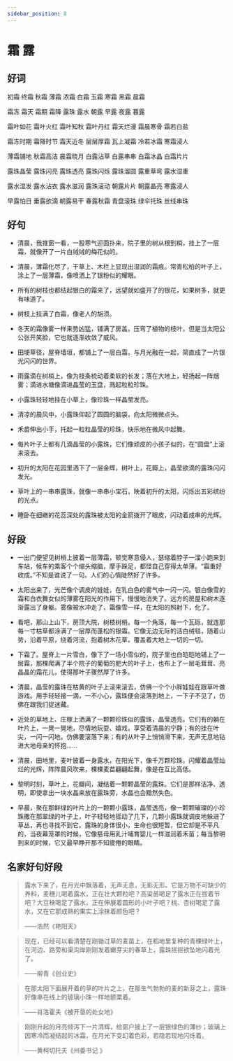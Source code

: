```yaml
---
sidebar_position: 8
---
```


# 霜 露

## 好词

初霜 终霜 秋霜 薄霜 浓霜 白霜 玉霜 寒霜 黑霜 晨霜

霜冻 霜天 霜期 霜降 露珠 露水 朝露 早露 夜露 暮露

霜叶如花 霜叶火红 霜叶知秋 霜叶丹红 霜天烂漫 霜晨寒骨 霜若白盐

霜冻时期 霜降时节 霜天近冬 层层厚霜 瓦上凝霜 冷若冰霜 寒霜浸人

薄霜铺地 秋霜高洁 晨霜晓月 白露沾草 白露串串 白霜冰晶 白霜片片

露珠晶莹 露珠闪亮 露珠透亮 露珠闪烁 露珠溜圆 露重草弯 露水湿重

露水湿发 露水沾衣 露水滋润 露珠滚动 朝露片片 朝露晶亮 寒露浸人

早露怕日 垂露欲滴 朝露易干 春露秋霜 青盘滚珠 绿伞托珠 丝线串珠

## 好句

- 清晨，我推窗一看，一股寒气迎面扑来，院子里的树从根到梢，挂上了一层霜，就像开了一片白绒绒的梅花似的。

- 清晨，薄霜化尽了，干草上、木栏上显现出湿润的霜痕。常青松柏的叶子上，涂上了一层薄霜，像喷洒上了银粉似的耀眼。

- 所有的树枝也都结起银白的霜来了，远望就如盛开了的银花，如果树多，就更有味道了。

- 树枝上挂满了白霜，像老人的胡须。

- 冬天的霜像雾一样来势凶猛，铺满了房盖，压弯了植物的枝叶，但是当太阳公公张开笑脸，它也就逐渐收敛了威风。

- 田埂草径，屋脊墙垣，都铺上了一层白霜，与月光融在一起，简直成了一片银光闪闪的世界。

- 雨露滴在树梢上，像为枝条梳动着柔软的长发；落在大地上，轻扬起一阵烟雾；滴进水塘像滴进晶莹的玉盘，溅起粒粒珍珠。

- 小露珠轻轻地挂在小草上，像珍珠一样晶莹发亮。

- 清凉的晨风中，小露珠仰起了圆圆的脑袋，向太阳微微点头。

- 禾苗伸出小手，托起一粒粒晶莹的珍珠，快乐地在微风中起舞。
- 每片叶子上都有几滴晶莹的小露珠，它们像顽皮的小孩子似的，在“圆盘”上滚来滚去。

- 初升的太阳在花园里洒下了一层金辉，树叶上，花瓣上，晶莹欲滴的露珠闪闪发光。
- 草叶上的一串串露珠，就像一串串小宝石，映着初升的太阳，闪烁出五彩缤纷的光点。

- 睡卧在细嫩的花蕊深处的露珠被太阳的金箭拨开了眼皮，闪动着成串的光辉。

## 好段

- 一出门便望见树梢上披着一层薄霜，顿觉寒意侵人，瑟缩着脖子一溜小跑来到车站，候车的乘客个个缩头缩脑，摩手跺足，都怪自己穿得太单薄。“霜重好收成。”不知是谁说了一句。人们的心情陡然好了许多。

- 太阳出来了，光芒像个调皮的娃娃，在乳白色的雾气中一闪一闪。银白像雪的霜和白衣舞女似的薄雾在阳光的作用下，慢慢地消失了。远方的房屋和树木逐渐露出了身躯。雾像被水冲走了，霜像雪一样，在太阳的照射下，化了。

- 看吧，那山上山下，房顶大院，树枝树梢，每一个角落，每一个瓦砾，就连那每一寸枯草都涂满了一层厚而蓬松的银霜。它像无边无际的洁白绒毯，随着山势，沿着平原，绕着河流，抱着树木花草，覆盖着大地上一切的一切。

- 下霜了。屋脊上一片雪白，像下了一场小雪似的，院子里也白皑皑地铺上了一层霜，那棵爬满了半个院子的葡萄的肥大的叶子上，也布上了一层毛茸茸、亮晶晶的霜花儿，使得那叶子骤然厚了许多。

- 清晨，晶莹的露珠在枯黄的叶子上滚来滚去，仿佛一个个小胖娃娃在跟草叶做游戏。用手轻轻接一滴，一不小心，露珠便会滚落到地上，一下子不见了，仿佛在跟我们捉迷藏。

- 近处的草地上、庄稼上洒满了一颗颗珍珠似的露珠，晶莹透亮。它们有的躺在叶片上，一晃一晃地，尽情地玩耍、嬉戏，享受着清晨的宁静；有的挂在叶尖，一闪一闪地，仿佛要滚落下来；有的从叶子上悄悄滑下来，无声无息地钻进大地母亲的怀抱……

- 清晨，田地里，麦叶披着一身露水，在阳光下，像千万颗珍珠，闪耀着晶莹灿烂的光辉，阵阵晨风吹来，棵棵麦苗翩翩起舞，像是在互比高低。

- 黎明时刻，草叶上，花瓣间，凝结着一颗颗晶莹的露珠。它们是那样洁净、透明，即使拿出一块水晶来放在露珠旁，水晶也会黯然失色。

- 早晨，聚在那鲜绿的叶片上的一颗颗小露珠，晶莹透亮，像一颗颗璀璨的小珍珠撒在那翠绿的叶子上，叶子轻轻地摇动了几下，几颗小露珠就调皮地躲进了草丛，再也寻找不到它。露珠的身体很小，生命也很短暂，但它却是不平凡的，当夜幕笼罩的时候，它像慈母用乳汁哺育婴儿一样滋润着禾苗；每当黎明到来的时候，它又最早睁开那不知疲倦的眼睛。

## 名家好句好段

> 露水下来了，在月光中飘落着，无声无息，无影无形。它是万物不可缺少的养料，麦穗儿喝着露水，正在壮大颗粒吧？高粱苗喝足了露水正在拔着节吧？大豆秧喝足了露水，正在伸展着圆形的小叶子吧？桃、杏树喝足了露水，又在它那成熟的果实上涂抹着颜色吧？
>
> ——浩然《艳阳天》

> 现在，已经可以看清楚在刚锄过草的麦苗上，在稻地里复种的青稞绿叶上，在河边、路旁和渠沟岸刚刚发着嫩芽尖的春草上，露珠摇摇欲坠地闪着光了。
>
> ——柳青《创业史》

> 在那太阳下面展开着的草的叶片之上，在那生气勃勃的麦的新芽之上，露珠好像串在线上的玻璃小珠一样地颤栗着。
>
> ——肖洛霍夫《被开垦的处女地》

> 刚刚升起的月亮倾泻下一片清辉，给窗户披上了一层银绿色的薄纱；玻璃上因寒冷而凝结起的冰霜，在月光下变幻着色彩，若隐若现地闪烁着。
>
> ——黄柯切托夫《州委书记 》
